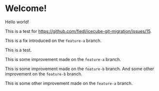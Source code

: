 # Welcome!

Hello world!

This is a test for https://github.com/fiedl/icecube-git-migration/issues/15.

This is a fix introduced on the `feature-a` branch.

This is a test.

This is some improvement made on the `feature-a` branch.

This is some improvement made on the `feature-b` branch.
And some other improvement on the `feature-b` branch.

This is some other improvement made on the `feature-a` branch.

